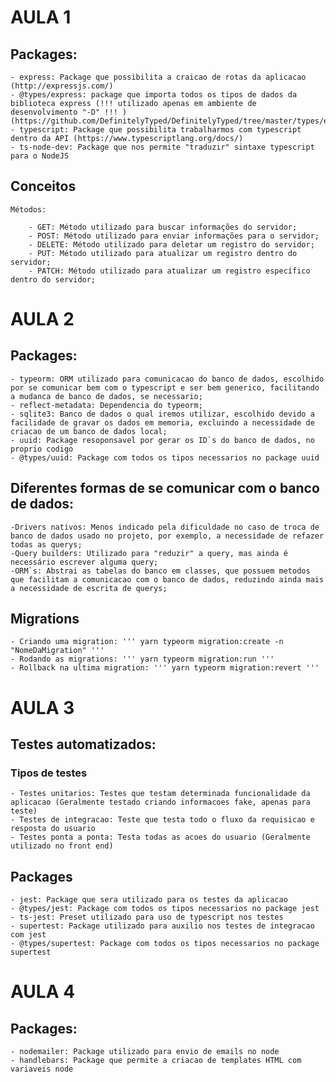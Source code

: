 # AULA 1

## Packages:
    - express: Package que possibilita a craicao de rotas da aplicacao (http://expressjs.com/)
    - @types/express: package que importa todos os tipos de dados da biblioteca express (!!! utilizado apenas em ambiente de desenvolvimento "-D" !!! ) (https://github.com/DefinitelyTyped/DefinitelyTyped/tree/master/types/express)
    - typescript: Package que possibilita trabalharmos com typescript dentro da API (https://www.typescriptlang.org/docs/)
    - ts-node-dev: Package que nos permite "traduzir" sintaxe typescript para o NodeJS

## Conceitos

    Métodos:

        - GET: Método utilizado para buscar informações do servidor;
        - POST: Método utilizado para enviar informações para o servidor;
        - DELETE: Método utilizado para deletar um registro do servidor;
        - PUT: Método utilizado para atualizar um registro dentro do servidor;
        - PATCH: Método utilizado para atualizar um registro específico dentro do servidor;

# AULA 2

## Packages:
    - typeorm: ORM utilizado para comunicacao do banco de dados, escolhido por se comunicar bem com o typescript e ser bem generico, facilitando a mudanca de banco de dados, se necessario;
    - reflect-metadata: Dependencia do typeorm;
    - sqlite3: Banco de dados o qual iremos utilizar, escolhido devido a facilidade de gravar os dados em memoria, excluindo a necessidade de criacao de um banco de dados local;
    - uuid: Package resoponsavel por gerar os ID`s do banco de dados, no proprio codigo
    - @types/uuid: Package com todos os tipos necessarios no package uuid

## Diferentes formas de se comunicar com o banco de dados:
    -Drivers nativos: Menos indicado pela dificuldade no caso de troca de banco de dados usado no projeto, por exemplo, a necessidade de refazer todas as querys;
    -Query builders: Utilizado para "reduzir" a query, mas ainda é necessário escrever alguma query;
    -ORM`s: Abstrai as tabelas do banco em classes, que possuem metodos que facilitam a comunicacao com o banco de dados, reduzindo ainda mais a necessidade de escrita de querys;

## Migrations
    - Criando uma migration: ''' yarn typeorm migration:create -n "NomeDaMigration" '''
    - Rodando as migrations: ''' yarn typeorm migration:run '''
    - Rollback na ultima migration: ''' yarn typeorm migration:revert '''

# AULA 3

## Testes automatizados:
    
### Tipos de testes
    - Testes unitarios: Testes que testam determinada funcionalidade da aplicacao (Geralmente testado criando informacoes fake, apenas para teste)
    - Testes de integracao: Teste que testa todo o fluxo da requisicao e resposta do usuario
    - Testes ponta a ponta: Testa todas as acoes do usuario (Geralmente utilizado no front end)

## Packages
    - jest: Package que sera utilizado para os testes da aplicacao
    - @types/jest: Package com todos os tipos necessarios no package jest
    - ts-jest: Preset utilizado para uso de typescript nos testes 
    - supertest: Package utilizado para auxilio nos testes de integracao com jest
    - @types/supertest: Package com todos os tipos necessarios no package supertest

# AULA 4

## Packages:
    - nodemailer: Package utilizado para envio de emails no node
    - handlebars: Package que permite a criacao de templates HTML com variaveis node